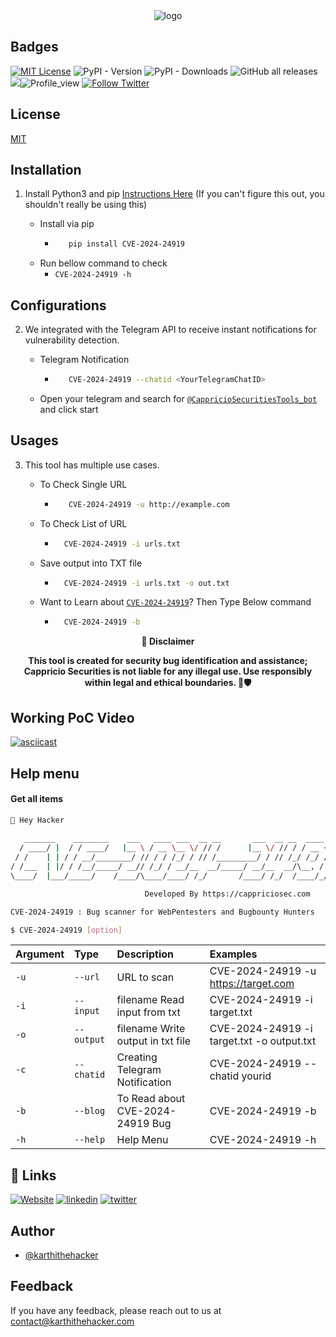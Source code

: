 
<div align="center">
  <img src="https://blogs.cappriciosec.com/uploaders/CVE-2024-24919-tool.png" alt="logo">
</div>


## Badges



[![MIT License](https://img.shields.io/badge/License-MIT-green.svg)](https://choosealicense.com/licenses/mit/)
![PyPI - Version](https://img.shields.io/pypi/v/CVE-2024-24919)
![PyPI - Downloads](https://img.shields.io/pypi/dm/CVE-2024-24919)
![GitHub all releases](https://img.shields.io/github/downloads/Cappricio-Securities/CVE-2024-24919/total)
<a href="https://github.com/Cappricio-Securities/CVE-2024-24919/releases/"><img src="https://img.shields.io/github/release/Cappricio-Securities/CVE-2024-24919"></a>![Profile_view](https://komarev.com/ghpvc/?username=Cappricio-Securities&label=Profile%20views&color=0e75b6&style=flat)
[![Follow Twitter](https://img.shields.io/twitter/follow/cappricio_sec?style=social)](https://twitter.com/cappricio_sec)
<p align="center">

<p align="center">







## License

[MIT](https://choosealicense.com/licenses/mit/)



## Installation 

1. Install Python3 and pip [Instructions Here](https://www.python.org/downloads/) (If you can't figure this out, you shouldn't really be using this)

   - Install via pip
     - ```bash
          pip install CVE-2024-24919 
        ```
   - Run bellow command to check
     - `CVE-2024-24919 -h`

## Configurations 
2. We integrated with the Telegram API to receive instant notifications for vulnerability detection.
   
   - Telegram Notification
     - ```bash
          CVE-2024-24919 --chatid <YourTelegramChatID>
        ```
   - Open your telegram and search for [`@CappricioSecuritiesTools_bot`](https://web.telegram.org/k/#@CappricioSecuritiesTools_bot) and click start

## Usages 
3. This tool has multiple use cases.
   
   - To Check Single URL
     - ```bash
          CVE-2024-24919 -u http://example.com 
        ```
   - To Check List of URL 
      - ```bash
          CVE-2024-24919 -i urls.txt 
        ```
   - Save output into TXT file
      - ```bash
          CVE-2024-24919 -i urls.txt -o out.txt
        ```
   - Want to Learn about [`CVE-2024-24919`](https://blogs.cappriciosec.com/cve/172/CVE-2024-24919)? Then Type Below command
      - ```bash
          CVE-2024-24919 -b
        ```
     
<p align="center">
  <b>🚨 Disclaimer</b>
  
</p>
<p align="center">
<b>This tool is created for security bug identification and assistance; Cappricio Securities is not liable for any illegal use. 
  Use responsibly within legal and ethical boundaries. 🔐🛡️</b></p>


## Working PoC Video

[![asciicast](https://blogs.cappriciosec.com/uploaders/Screenshot%202024-06-01%20at%203.43.19%20PM.png)](https://asciinema.org/a/mFYyVhwd0uwmdg9L5YSXJcH6F)




## Help menu

#### Get all items

```bash
👋 Hey Hacker
                                                                             v1.0
   _______    ________    ___   ____ ___  __ __       ___  __ __  ____ _______
  / ____/ |  / / ____/   |__ \ / __ \__ \/ // /      |__ \/ // / / __ <  / __ \
 / /    | | / / __/________/ // / / /_/ / // /_________/ / // /_/ /_/ / / /_/ /
/ /___  | |/ / /__/_____/ __// /_/ / __/__  __/_____/ __/__  __/\__, / /\__, /
\____/  |___/_____/    /____/\____/____/ /_/       /____/ /_/  /____/_//____/

                              Developed By https://cappriciosec.com

CVE-2024-24919 : Bug scanner for WebPentesters and Bugbounty Hunters 

$ CVE-2024-24919 [option]

```


| Argument | Type     | Description                | Examples |
| :-------- | :------- | :------------------------- | :------------------------- |
| `-u` | `--url` | URL to scan | CVE-2024-24919 -u https://target.com |
| `-i` | `--input` | filename Read input from txt  | CVE-2024-24919 -i target.txt | 
| `-o` | `--output` | filename Write output in txt file | CVE-2024-24919 -i target.txt -o output.txt |
| `-c` | `--chatid` | Creating Telegram Notification | CVE-2024-24919 --chatid yourid |
| `-b` | `--blog` | To Read about CVE-2024-24919 Bug | CVE-2024-24919 -b |
| `-h` | `--help` | Help Menu | CVE-2024-24919 -h |



## 🔗 Links
[![Website](https://img.shields.io/badge/my_portfolio-000?style=for-the-badge&logo=ko-fi&logoColor=white)](https://cappriciosec.com/)
[![linkedin](https://img.shields.io/badge/linkedin-0A66C2?style=for-the-badge&logo=linkedin&logoColor=white)](https://www.linkedin.com/in/karthikeyan--v/)
[![twitter](https://img.shields.io/badge/twitter-1DA1F2?style=for-the-badge&logo=twitter&logoColor=white)](https://twitter.com/karthithehacker)



## Author

- [@karthithehacker](https://github.com/karthi-the-hacker/)



## Feedback

If you have any feedback, please reach out to us at contact@karthithehacker.com
